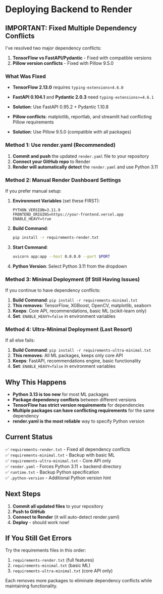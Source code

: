 # Deploying Backend to Render

## IMPORTANT: Fixed Multiple Dependency Conflicts

I've resolved two major dependency conflicts:
1. **TensorFlow vs FastAPI/Pydantic** - Fixed with compatible versions
2. **Pillow version conflicts** - Fixed with Pillow 9.5.0

### What Was Fixed
- **TensorFlow 2.13.0** requires `typing-extensions<4.6.0`
- **FastAPI 0.104.1** and **Pydantic 2.0.3** need `typing-extensions>=4.6.1`
- **Solution**: Use FastAPI 0.95.2 + Pydantic 1.10.8

- **Pillow conflicts**: matplotlib, reportlab, and streamlit had conflicting Pillow requirements
- **Solution**: Use Pillow 9.5.0 (compatible with all packages)

### Method 1: Use render.yaml (Recommended)
1. **Commit and push** the updated `render.yaml` file to your repository
2. **Connect your GitHub repo** to Render
3. **Render will automatically detect** the `render.yaml` and use Python 3.11

### Method 2: Manual Render Dashboard Settings
If you prefer manual setup:

1. **Environment Variables** (set these FIRST):
   ```
   PYTHON_VERSION=3.11.9
   FRONTEND_ORIGINS=https://your-frontend.vercel.app
   ENABLE_HEAVY=true
   ```

2. **Build Command**:
   ```bash
   pip install -r requirements-render.txt
   ```

3. **Start Command**:
   ```bash
   uvicorn app:app --host 0.0.0.0 --port $PORT
   ```

4. **Python Version**: Select Python 3.11 from the dropdown

### Method 3: Minimal Deployment (If Still Having Issues)
If you continue to have dependency conflicts:

1. **Build Command**: `pip install -r requirements-minimal.txt`
2. **This removes**: TensorFlow, XGBoost, OpenCV, matplotlib, seaborn
3. **Keeps**: Core API, recommendations, basic ML (scikit-learn only)
4. **Set**: `ENABLE_HEAVY=false` in environment variables

### Method 4: Ultra-Minimal Deployment (Last Resort)
If all else fails:

1. **Build Command**: `pip install -r requirements-ultra-minimal.txt`
2. **This removes**: All ML packages, keeps only core API
3. **Keeps**: FastAPI, recommendations engine, basic functionality
4. **Set**: `ENABLE_HEAVY=false` in environment variables

## Why This Happens
- **Python 3.13 is too new** for most ML packages
- **Package dependency conflicts** between different versions
- **TensorFlow has strict version requirements** for dependencies
- **Multiple packages can have conflicting requirements** for the same dependency
- **render.yaml is the most reliable** way to specify Python version

## Current Status
✅ `requirements-render.txt` - Fixed all dependency conflicts  
✅ `requirements-minimal.txt` - Backup with basic ML  
✅ `requirements-ultra-minimal.txt` - Core API only  
✅ `render.yaml` - Forces Python 3.11 + backend directory  
✅ `runtime.txt` - Backup Python specification  
✅ `.python-version` - Additional Python version hint  

## Next Steps
1. **Commit all updated files** to your repository
2. **Push to GitHub**
3. **Connect to Render** (it will auto-detect render.yaml)
4. **Deploy** - should work now!

## If You Still Get Errors
Try the requirements files in this order:
1. `requirements-render.txt` (full features)
2. `requirements-minimal.txt` (basic ML)
3. `requirements-ultra-minimal.txt` (core API only)

Each removes more packages to eliminate dependency conflicts while maintaining functionality.
